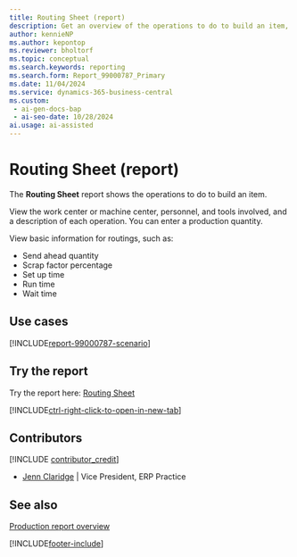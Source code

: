 ```yaml
---
title: Routing Sheet (report)
description: Get an overview of the operations to do to build an item, including information on the work center, machine center, personnel, and tools involved.
author: kennieNP
ms.author: kepontop
ms.reviewer: bholtorf
ms.topic: conceptual
ms.search.keywords: reporting
ms.search.form: Report_99000787_Primary
ms.date: 11/04/2024
ms.service: dynamics-365-business-central
ms.custom:
 - ai-gen-docs-bap
 - ai-seo-date: 10/28/2024
ai.usage: ai-assisted
---
```


# Routing Sheet (report)

The **Routing Sheet** report shows the operations to do to build an item.

View the work center or machine center, personnel, and tools involved, and a description of each operation. You can enter a production quantity.

View basic information for routings, such as:

- Send ahead quantity
- Scrap factor percentage
- Set up time
- Run time
- Wait time

## Use cases

[!INCLUDE[report-99000787-scenario](../includes/report-99000787-scenario-include.md)]

<!-- 

Prompt

Below is a report in an ERP system. Provide 3-4 use cases for different personas working with manufacturing

Format like this:    
  
As a <persona>, use the report to    
* use case 1  
* use case 2    

Do not capitalize the persona names. 

Do not start lines with "Use the data to"

## Report name
Routing Sheet

## Report description
The *Routing Sheet* report shows you the operations to be performed to build an item. 
View the work center or machine center to be used, the personnel, the tools, and the description of each operation with the ability to enter a desire production quantity.	
View basic information for routings, such as send-ahead quantity, scrap factor %, setup time, run time, wait time but time unit

### What the report does

### Use cases
Get an overview of the operations to be performed to build an item, including information on work center or machine center to be used, personnel, and tools needed.

Please include your data sources and URLs

-->

## Try the report

Try the report here: [Routing Sheet](https://businesscentral.dynamics.com?report=99000787)

[!INCLUDE[ctrl-right-click-to-open-in-new-tab](../includes/ctrl-right-click-to-open-in-new-tab.md)]

## Contributors

[!INCLUDE [contributor_credit](../includes/contributor_credit.md)]

- [Jenn Claridge](https://www.linkedin.com/in/jenn-morton-sabre/) | Vice President, ERP Practice

## See also

[Production report overview](../production-reports.md)  

[!INCLUDE[footer-include](../includes/footer-banner.md)]